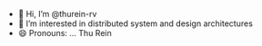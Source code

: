 - 👋 Hi, I’m @thurein-rv
- 👀 I’m interested in distributed system and design architectures
- 😄 Pronouns: ... Thu Rein

<!---
thurein-rv/thurein-rv is a ✨ special ✨ repository because its `README.md` (this file) appears on your GitHub profile.
You can click the Preview link to take a look at your changes.
--->
